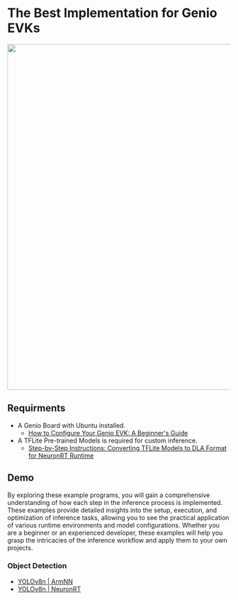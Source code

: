 # The Best Implementation for Genio EVKs

<div align="center">
<img src="https://github.com/R300-AI/ITRI-AI-Hub/blob/main/docs/assets/images/pages/genio_510_demonstration_workflow.png" width="780"/>
</div>

## Requirments
* A Genio Board with Ubuntu installed.
    - [How to Configure Your Genio EVK: A Beginner's Guide](https://r300-ai.github.io/ITRI-AI-Hub/docs/genio-evk.html)
* A TFLite Pre-trained Models is required for custom inference.
    - [Step-by-Step Instructions: Converting TFLite Models to DLA Format for NeuronRT Runtime](#)

## Demo

By exploring these example programs, you will gain a comprehensive understanding of how each step in the inference process is implemented. These examples provide detailed insights into the setup, execution, and optimization of inference tasks, allowing you to see the practical application of various runtime environments and model configurations. Whether you are a beginner or an experienced developer, these examples will help you grasp the intricacies of the inference workflow and apply them to your own projects.

### Object Detection
* [YOLOv8n | ArmNN](https://github.com/R300-AI/MTK-genio-demo/blob/main/docs/run_yolov8n_via_armnn.md)
* [YOLOv8n | NeuronRT](https://github.com/R300-AI/MTK-genio-demo/blob/main/docs/run_yolov8n_via_neuronrt.md)
